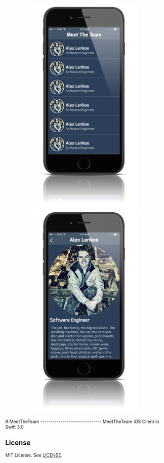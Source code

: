 <p align="center">
  <img src="https://github.com/alexlerikos/MeetTheTeam/blob/master/README_Images/Main.PNG" alt="Main Picture"/>
  <img src="https://github.com/alexlerikos/MeetTheTeam/blob/master/README_Images/Profile.PNG" alt="Profile Picture"/>
</p>
# MeetTheTeam
------------------------------
MeetTheTeam iOS Client in Swift 3.0


## License

MIT License. See [LICENSE](LICENSE).

